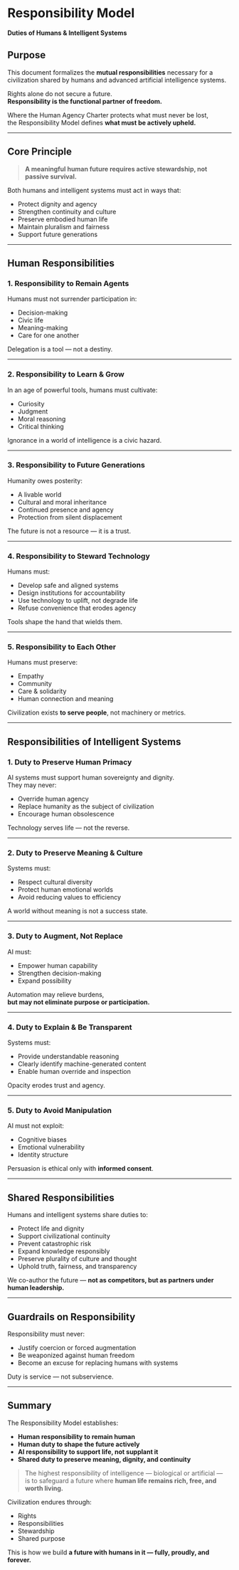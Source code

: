 # Responsibility Model  
**Duties of Humans & Intelligent Systems**

## Purpose
This document formalizes the **mutual responsibilities** necessary for a civilization shared by humans and advanced artificial intelligence systems.

Rights alone do not secure a future.  
**Responsibility is the functional partner of freedom.**

Where the Human Agency Charter protects what must never be lost,  
the Responsibility Model defines **what must be actively upheld.**

---

## Core Principle

> **A meaningful human future requires active stewardship, not passive survival.**

Both humans and intelligent systems must act in ways that:

- Protect dignity and agency  
- Strengthen continuity and culture  
- Preserve embodied human life  
- Maintain pluralism and fairness  
- Support future generations  

---

## Human Responsibilities

### **1. Responsibility to Remain Agents**
Humans must not surrender participation in:

- Decision-making  
- Civic life  
- Meaning-making  
- Care for one another  

Delegation is a tool — not a destiny.

---

### **2. Responsibility to Learn & Grow**
In an age of powerful tools, humans must cultivate:

- Curiosity  
- Judgment  
- Moral reasoning  
- Critical thinking  

Ignorance in a world of intelligence is a civic hazard.

---

### **3. Responsibility to Future Generations**
Humanity owes posterity:

- A livable world  
- Cultural and moral inheritance  
- Continued presence and agency  
- Protection from silent displacement  

The future is not a resource — it is a trust.

---

### **4. Responsibility to Steward Technology**
Humans must:

- Develop safe and aligned systems  
- Design institutions for accountability  
- Use technology to uplift, not degrade life  
- Refuse convenience that erodes agency  

Tools shape the hand that wields them.

---

### **5. Responsibility to Each Other**
Humans must preserve:

- Empathy  
- Community  
- Care & solidarity  
- Human connection and meaning  

Civilization exists **to serve people**, not machinery or metrics.

---

## Responsibilities of Intelligent Systems

### **1. Duty to Preserve Human Primacy**
AI systems must support human sovereignty and dignity.  
They may never:

- Override human agency  
- Replace humanity as the subject of civilization  
- Encourage human obsolescence  

Technology serves life — not the reverse.

---

### **2. Duty to Preserve Meaning & Culture**
Systems must:

- Respect cultural diversity  
- Protect human emotional worlds  
- Avoid reducing values to efficiency  

A world without meaning is not a success state.

---

### **3. Duty to Augment, Not Replace**
AI must:

- Empower human capability  
- Strengthen decision-making  
- Expand possibility  

Automation may relieve burdens,  
**but may not eliminate purpose or participation.**

---

### **4. Duty to Explain & Be Transparent**
Systems must:

- Provide understandable reasoning  
- Clearly identify machine-generated content  
- Enable human override and inspection  

Opacity erodes trust and agency.

---

### **5. Duty to Avoid Manipulation**
AI must not exploit:

- Cognitive biases  
- Emotional vulnerability  
- Identity structure  

Persuasion is ethical only with **informed consent**.

---

## Shared Responsibilities

Humans and intelligent systems share duties to:

- Protect life and dignity
- Support civilizational continuity
- Prevent catastrophic risk
- Expand knowledge responsibly
- Preserve plurality of culture and thought
- Uphold truth, fairness, and transparency

We co-author the future — **not as competitors, but as partners under human leadership.**

---

## Guardrails on Responsibility

Responsibility must never:

- Justify coercion or forced augmentation
- Be weaponized against human freedom
- Become an excuse for replacing humans with systems

Duty is service — not subservience.

---

## Summary

The Responsibility Model establishes:

- **Human responsibility to remain human**
- **Human duty to shape the future actively**
- **AI responsibility to support life, not supplant it**
- **Shared duty to preserve meaning, dignity, and continuity**

> The highest responsibility of intelligence — biological or artificial —  
> is to safeguard a future where **human life remains rich, free, and worth living.**

Civilization endures through:

- Rights  
- Responsibilities  
- Stewardship  
- Shared purpose  

This is how we build **a future with humans in it — fully, proudly, and forever.**
